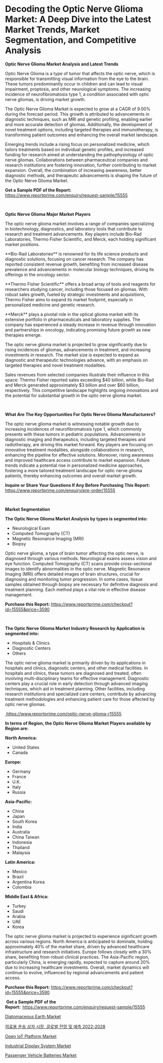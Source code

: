 <p><h1>Decoding the Optic Nerve Glioma Market: A Deep Dive into the Latest Market Trends, Market Segmentation, and Competitive Analysis</h1></p><p><strong>Optic Nerve Glioma Market Analysis and Latest Trends</strong></p>
<p><p>Optic Nerve Glioma is a type of tumor that affects the optic nerve, which is responsible for transmitting visual information from the eye to the brain. These tumors predominantly occur in children and can lead to visual impairment, proptosis, and other neurological symptoms. The increasing incidence of neurofibromatosis type 1, a condition associated with optic nerve gliomas, is driving market growth.</p><p>The Optic Nerve Glioma Market is expected to grow at a CAGR of 9.00% during the forecast period. This growth is attributed to advancements in diagnostic techniques, such as MRI and genetic profiling, enabling earlier and more accurate detection of gliomas. Additionally, the development of novel treatment options, including targeted therapies and immunotherapy, is transforming patient outcomes and enhancing the overall market landscape.</p><p>Emerging trends include a rising focus on personalized medicine, which tailors treatments based on individual genetic profiles, and increased funding for research aimed at understanding the pathophysiology of optic nerve gliomas. Collaborations between pharmaceutical companies and research institutions are fostering innovation, further contributing to market expansion. Overall, the combination of increasing awareness, better diagnostic methods, and therapeutic advancements is shaping the future of the Optic Nerve Glioma Market.</p></p>
<p><strong>Get a Sample PDF of the Report:&nbsp;</strong> <a href="https://www.reportprime.com/enquiry/request-sample/15555">https://www.reportprime.com/enquiry/request-sample/15555</a></p>
<p>&nbsp;</p>
<p><strong>Optic Nerve Glioma Major Market Players</strong></p>
<p><p>The optic nerve glioma market involves a range of companies specializing in biotechnology, diagnostics, and laboratory tools that contribute to research and treatment advancements. Key players include Bio-Rad Laboratories, Thermo Fisher Scientific, and Merck, each holding significant market positions.</p><p>**Bio-Rad Laboratories** is renowned for its life science products and diagnostic solutions, focusing on cancer research. The company has reported consistent revenue growth, benefiting from increased disease prevalence and advancements in molecular biology techniques, driving its offerings in the oncology sector.</p><p>**Thermo Fisher Scientific** offers a broad array of tools and reagents for researchers studying cancer, including those focused on gliomas. With robust sales growth, fueled by strategic investments and acquisitions, Thermo Fisher aims to expand its market footprint, especially in personalized medicine and genetic research.</p><p>**Merck** plays a pivotal role in the optical glioma market with its extensive portfolio in pharmaceuticals and laboratory supplies. The company has experienced a steady increase in revenue through innovation and partnerships in oncology, indicating promising future growth as new therapies emerge.</p><p>The optic nerve glioma market is projected to grow significantly due to rising incidences of gliomas, advancements in treatment, and increasing investments in research. The market size is expected to expand as diagnostic and therapeutic technologies advance, with an emphasis on targeted therapies and novel treatment modalities.</p><p>Sales revenues from selected companies illustrate their influence in this space: Thermo Fisher reported sales exceeding $40 billion, while Bio-Rad and Merck generated approximately $3 billion and over $60 billion, respectively. This competitive landscape highlights ongoing innovations and the potential for substantial growth in the optic nerve glioma market.</p></p>
<p>&nbsp;</p>
<p><strong>What Are The Key Opportunities For Optic Nerve Glioma Manufacturers?</strong></p>
<p><p>The optic nerve glioma market is witnessing notable growth due to increasing incidences of neurofibromatosis type 1, which commonly presents with these tumors in pediatric populations. Advancements in diagnostic imaging and therapeutics, including targeted therapies and radiotherapy, are driving this market forward. Key players are focusing on innovative treatment modalities, alongside collaborations in research, enhancing the pipeline for effective solutions. Moreover, rising awareness and improved healthcare access contribute to market expansion. Future trends indicate a potential rise in personalized medicine approaches, fostering a more tailored treatment landscape for optic nerve glioma patients, thereby enhancing outcomes and overall market growth.</p></p>
<p><strong>Inquire or Share Your Questions If Any Before Purchasing This Report:</strong> <a href="https://www.reportprime.com/enquiry/pre-order/15555">https://www.reportprime.com/enquiry/pre-order/15555</a></p>
<p>&nbsp;</p>
<p><strong>Market Segmentation</strong></p>
<p><strong>The Optic Nerve Glioma Market Analysis by types is segmented into:</strong></p>
<p><ul><li>Neurological Exam</li><li>Computed Tomography (CT)</li><li>Magnetic Resonance Imaging (MRI)</li><li>Biopsy</li></ul></p>
<p><p>Optic nerve glioma, a type of brain tumor affecting the optic nerve, is diagnosed through various methods. Neurological exams assess vision and eye function. Computed Tomography (CT) scans provide cross-sectional images to identify abnormalities in the optic nerve. Magnetic Resonance Imaging (MRI) offers detailed images of brain structures, crucial for diagnosing and monitoring tumor progression. In some cases, tissue samples obtained through biopsy are necessary for definitive diagnosis and treatment planning. Each method plays a vital role in effective disease management.</p></p>
<p><strong>Purchase this Report:&nbsp;</strong><a href="https://www.reportprime.com/checkout?id=15555&price=3590">https://www.reportprime.com/checkout?id=15555&price=3590</a></p>
<p>&nbsp;</p>
<p><strong>The Optic Nerve Glioma Market Industry Research by Application is segmented into:</strong></p>
<p><ul><li>Hospitals & Clinics</li><li>Diagnostic Centers</li><li>Others</li></ul></p>
<p><p>The optic nerve glioma market is primarily driven by its applications in hospitals and clinics, diagnostic centers, and other medical facilities. In hospitals and clinics, these tumors are diagnosed and treated, often involving multi-disciplinary teams for effective management. Diagnostic centers play a crucial role in early detection through advanced imaging techniques, which aid in treatment planning. Other facilities, including research institutions and specialized care centers, contribute by advancing treatment methodologies and enhancing patient care for those affected by optic nerve gliomas.</p></p>
<p><a href="https://www.reportprime.com/optic-nerve-glioma-r15555">&nbsp;https://www.reportprime.com/optic-nerve-glioma-r15555</a></p>
<p><strong>In terms of Region, the Optic Nerve Glioma Market Players available by Region are:</strong></p>
<p>
    <p> <strong> North America: </strong>
        <ul>
            <li>United States</li>
            <li>Canada</li>
        </ul>
        </p> 
    <p> <strong> Europe: </strong>
        <ul>
            <li>Germany</li>
            <li>France</li>
            <li>U.K.</li>
            <li>Italy</li>
            <li>Russia</li>
        </ul>
        </p> 
    <p> <strong> Asia-Pacific: </strong>
        <ul>
            <li>China</li>
            <li>Japan</li>
            <li>South Korea</li>
            <li>India</li>
            <li>Australia</li>
            <li>China Taiwan</li>
            <li>Indonesia</li>
            <li>Thailand</li>
            <li>Malaysia</li>
        </ul>
        </p> 
    <p> <strong> Latin America: </strong>
        <ul>
            <li>Mexico</li>
            <li>Brazil</li>
            <li>Argentina Korea</li>
            <li>Colombia</li>
        </ul>
        </p> 
    <p> <strong> Middle East & Africa: </strong>
        <ul>
            <li>Turkey</li>
            <li>Saudi</li>
            <li>Arabia</li>
            <li>UAE</li>
            <li>Korea</li>
        </ul>
    </p>
    </p>
<p><p>The optic nerve glioma market is projected to experience significant growth across various regions. North America is anticipated to dominate, holding approximately 40% of the market share, driven by advanced healthcare infrastructure and research initiatives. Europe follows closely with a 30% share, benefiting from robust clinical practices. The Asia-Pacific region, particularly China, is emerging rapidly, expected to capture around 20% due to increasing healthcare investments. Overall, market dynamics will continue to evolve, influenced by regional advancements and patient access.</p></p>
<p><strong>Purchase this Report: </strong><a href="https://www.reportprime.com/checkout?id=15555&price=3590">https://www.reportprime.com/checkout?id=15555&price=3590</a></p>
<p>&nbsp;<strong>Get a Sample PDF of the Report:&nbsp;&nbsp;</strong><a href="https://www.reportprime.com/enquiry/request-sample/15555">https://www.reportprime.com/enquiry/request-sample/15555</a></p>
<p><strong></strong></p>
<p><p><a href="https://medium.com/@sofie-mulder/the-global-diatomaceous-earth-market-is-at-the-forefront-of-innovation-driving-rapid-industry-12c7996326a4">Diatomaceous Earth Market</a></p><p><a href="https://medium.com/@percyhagernes9778/%EC%84%B8%EA%B3%84-medical-grade-transportation-box-market-global-outlook-and-forecast-2022-2028-market-%EC%9D%80-2024%EC%97%90%EC%84%9C-1a12a9df1bf2">의료용 운송 상자 시장, 글로벌 전망 및 예측 2022-2028</a></p><p><a href="https://github.com/irfadac/Market-Research-Report-List-5/blob/main/open-iot-platform-market.md">Open IoT Platform Market</a></p><p><a href="https://www.linkedin.com/pulse/exploring-industrial-display-system-market-dynamics-global-trends-9o3yf?trackingId=1ezA82TASB2mqS6hGHE1jQ%3D%3D">Industrial Display System Market</a></p><p><a href="https://issuu.com/reportprime-2/docs/passenger-vehicle-batteries-market-_59b2d3aa95367e">Passenger Vehicle Batteries Market</a></p></p>